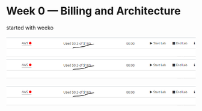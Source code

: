 # Week 0 — Billing and Architecture

started with weeko


![google ](assets/billing.PNG)
![dkjbfdjabf](/journal/assets/billing.PNG)

![1111111](assets/billing.PNG)
